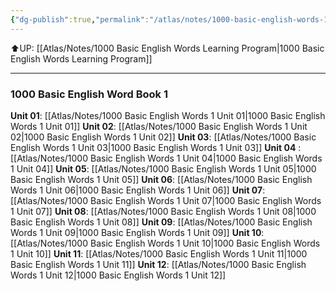```yaml
---
{"dg-publish":true,"permalink":"/atlas/notes/1000-basic-english-words-1/","tags":["BEW","Tuition/English"]}
---
```


⬆️UP: [[Atlas/Notes/1000 Basic English Words Learning Program\|1000 Basic English Words Learning Program]]

---
### 1000 Basic English Word Book 1
**Unit 01**: [[Atlas/Notes/1000 Basic English Words 1 Unit 01\|1000 Basic English Words 1 Unit 01]]
**Unit 02**: [[Atlas/Notes/1000 Basic English Words 1 Unit 02\|1000 Basic English Words 1 Unit 02]]
**Unit 03**: [[Atlas/Notes/1000 Basic English Words 1 Unit 03\|1000 Basic English Words 1 Unit 03]]
**Unit 04** :[[Atlas/Notes/1000 Basic English Words 1 Unit 04\|1000 Basic English Words 1 Unit 04]]
**Unit 05**: [[Atlas/Notes/1000 Basic English Words 1 Unit 05\|1000 Basic English Words 1 Unit 05]]
**Unit 06**: [[Atlas/Notes/1000 Basic English Words 1 Unit 06\|1000 Basic English Words 1 Unit 06]]
**Unit 07**: [[Atlas/Notes/1000 Basic English Words 1 Unit 07\|1000 Basic English Words 1 Unit 07]]
**Unit 08**: [[Atlas/Notes/1000 Basic English Words 1 Unit 08\|1000 Basic English Words 1 Unit 08]]
**Unit 09**: [[Atlas/Notes/1000 Basic English Words 1 Unit 09\|1000 Basic English Words 1 Unit 09]]
**Unit 10**: [[Atlas/Notes/1000 Basic English Words 1 Unit 10\|1000 Basic English Words 1 Unit 10]]
**Unit 11**: [[Atlas/Notes/1000 Basic English Words 1 Unit 11\|1000 Basic English Words 1 Unit 11]]
**Unit 12**: [[Atlas/Notes/1000 Basic English Words 1 Unit 12\|1000 Basic English Words 1 Unit 12]]
